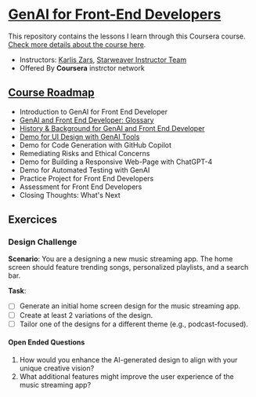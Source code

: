 # [GenAI for Front-End Developers](https://www.coursera.org/learn/genai-for-front-end-developers)

This repository contains the lessons I learn through this Coursera course. [Check more details about the course here](https://www.coursera.org/learn/genai-for-front-end-developers).

* Instructors: [Karlis Zars](https://www.coursera.org/instructor/~149442492), [Starweaver Instructor Team](https://www.coursera.org/instructor/~141793623)
* Offered By **Coursera** instrctor network

## [Course Roadmap](./docs/course-roadmap.pdf)

* Introduction to GenAI for Front End Developer
* [GenAI and Front End Developer: Glossary](./Glossary.md)
* [History & Background for GenAI and Front End Developer](./GenAI_history.md)
* [Demo for UI Design with GenAI Tools](./designs/README.md)
* Demo for Code Generation with GitHub Copilot
* Remediating Risks and Ethical Concerns
* Demo for Building a Responsive Web-Page with ChatGPT-4
* Demo for Automated Testing with GenAI
* Practice Project for Front End Developers
* Assessment for Front End Developers
* Closing Thoughts: What's Next

## Exercices

### Design Challenge

**Scenario**: You are a designing a new music streaming app. The home screen should feature trending songs, personalized playlists, and a search bar.

**Task**:

* [ ] Generate an initial home screen design for the music streaming app.
* [ ] Create at least 2 variations of the design.
* [ ] Tailor one of the designs for a different theme (e.g., podcast-focused).

#### Open Ended Questions

1. How would you enhance the AI-generated design to align with your unique creative vision?
2. What additional features might improve the user experience of the music streaming app?
